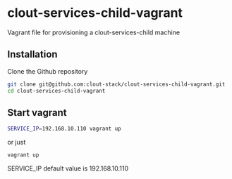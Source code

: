 clout-services-child-vagrant
==================
Vagrant file for provisioning a clout-services-child machine

## Installation
Clone the Github repository
```bash
git clone git@github.com:clout-stack/clout-services-child-vagrant.git
cd clout-services-child-vagrant
```

## Start vagrant
```bash
SERVICE_IP=192.168.10.110 vagrant up
```

or just

```bash
vagrant up
```

SERVICE_IP default value is 192.168.10.110

